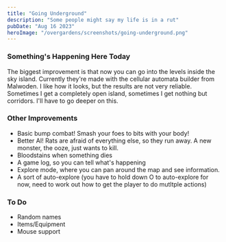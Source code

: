 ```yaml
---
title: "Going Underground"
description: "Some people might say my life is in a rut"
pubDate: "Aug 16 2023"
heroImage: "/overgardens/screenshots/going-underground.png"
---
```


### Something's Happening Here Today

The biggest improvement is that now you can go into the levels inside the sky island. Currently they're made with the cellular automata builder from Malwoden. I like how it looks, but the results are not very reliable. Sometimes I get a completely open island, sometimes I get nothing but corridors. I'll have to go deeper on this.

### Other Improvements

- Basic bump combat! Smash your foes to bits with your body!
- Better AI! Rats are afraid of everything else, so they run away. A new monster, the ooze, just wants to kill.
- Bloodstains when something dies
- A game log, so you can tell what's happening
- Explore mode, where you can pan around the map and see information.
- A sort of auto-explore (you have to hold down O to auto-explore for now, need to work out how to get the player to do mutltple actions)

### To Do

- Random names
- Items/Equipment
- Mouse support
